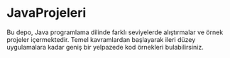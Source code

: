 # JavaProjeleri
Bu depo, Java programlama dilinde farklı seviyelerde alıştırmalar ve örnek projeler içermektedir. Temel kavramlardan başlayarak ileri düzey uygulamalara kadar geniş bir yelpazede kod örnekleri bulabilirsiniz.
